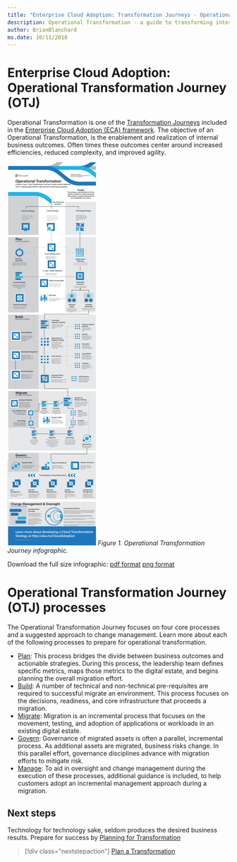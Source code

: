 ```yaml
---
title: "Enterprise Cloud Adoption: Transformation Journeys - Operational Transformation"
description: Operational Transformation - a guide to transforming internal operations - IT, Finance, and beyond
author: BrianBlanchard
ms.date: 10/11/2018
---
```


# Enterprise Cloud Adoption: Operational Transformation Journey (OTJ)

Operational Transformation is one of the [Transformation Journeys](../overview.md) included in the [Enterprise Cloud Adoption (ECA) framework](../../overview.md). The objective of an Operational Transformation, is the enablement and realization of internal business outcomes. Often times these outcomes center around increased efficiencies, reduced complexity, and improved agility. 

![Operational Transformation Journey infographic](../../_images/operational-transformation-infographic-small.png)
*Figure 1. Operational Transformation Journey infographic.*

Download the full size infographic: [pdf format](../../_images/operational-transformation-infographic.png) [png format](../../_images/operational-transformation-infographic.pdf)

# Operational Transformation Journey (OTJ) processes

The Operational Transformation Journey focuses on four core processes and a suggested approach to change management. Learn more about each of the following processes to prepare for operational transformation.

* [Plan](plan.md): This process bridges the divide between business outcomes and actionable strategies. During this process, the leadership team defines specific metrics, maps those metrics to the digital estate, and begins planning the overall migration effort.
* [Build](build.md): A number of technical and non-technical pre-requisites are required to successful migrate an environment. This process focuses on the decisions, readiness, and core infrastructure that proceeds a migration.
* [Migrate](migrate.md): Migration is an incremental process that focuses on the movement, testing, and adoption of applications or workloads in an existing digital estate.
* [Govern](govern.md): Governance of migrated assets is often a parallel, incremental process. As additional assets are migrated, business risks change. In this parallel effort, governance disciplines advance with migration efforts to mitigate risk.
* [Manage](manage.md): To aid in oversight and change management during the execution of these processes, additional guidance is included, to help customers adopt an incremental management approach during a migration.


## Next steps

Technology for technology sake, seldom produces the desired business results. Prepare for success by [Planning for Transformation](plan.md)

> [!div class="nextstepaction"]
> [Plan a Transformation](plan.md)